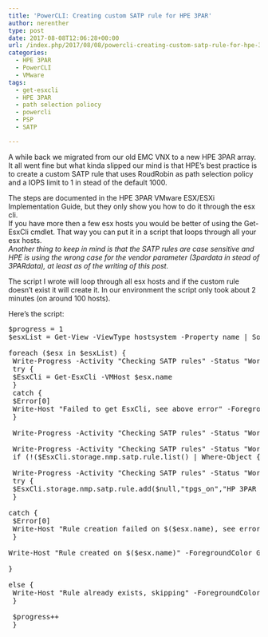 ```yaml
---
title: 'PowerCLI: Creating custom SATP rule for HPE 3PAR'
author: nerenther
type: post
date: 2017-08-08T12:06:28+00:00
url: /index.php/2017/08/08/powercli-creating-custom-satp-rule-for-hpe-3par/
categories:
  - HPE 3PAR
  - PowerCLI
  - VMware
tags:
  - get-esxcli
  - HPE 3PAR
  - path selection poliocy
  - powercli
  - PSP
  - SATP

---
```

A while back we migrated from our old EMC VNX to a new HPE 3PAR array. It all went fine but what kinda slipped our mind is that HPE&#8217;s best practice is to create a custom SATP rule that uses RoudRobin as path selection policy and a IOPS limit to 1 in stead of the default 1000.

The steps are documented in the HPE 3PAR VMware ESX/ESXi Implementation Guide, but they only show you how to do it through the esx cli.  
If you have more then a few esx hosts you would be better of using the Get-EsxCli cmdlet. That way you can put it in a script that loops through all your esx hosts.  
_Another thing to keep in mind is that the SATP rules are case sensitive and HPE is using the wrong case for the vendor parameter (3pardata in stead of 3PARdata), at least as of the writing of this post._

The script I wrote will loop through all esx hosts and if the custom rule doesn&#8217;t exist it will create it. In our environment the script only took about 2 minutes (on around 100 hosts).

Here&#8217;s the script:

<pre>$progress = 1
$esxList = Get-View -ViewType hostsystem -Property name | Sort-Object name

foreach ($esx in $esxList) {
 Write-Progress -Activity "Checking SATP rules" -Status "Working on $($esx.name)" -CurrentOperation "Getting EsxCli" -PercentComplete ($progress/$esxList.count*100)
 try {
 $EsxCli = Get-EsxCli -VMHost $esx.name
 }
 catch {
 $Error[0]
 Write-Host "Failed to get EsxCli, see above error" -ForegroundColor Red
 }

 Write-Progress -Activity "Checking SATP rules" -Status "Working on $($esx.name)" -CurrentOperation "Got EsxCli" -PercentComplete ($progress/$esxList.count*100)

 Write-Progress -Activity "Checking SATP rules" -Status "Working on $($esx.name)" -CurrentOperation "Checking if rule already is present" -PercentComplete ($progress/$esxList.count*100)
 if (!($EsxCli.storage.nmp.satp.rule.list() | Where-Object {$_.description -contains "HP 3PAR Custom iSCSI/FC/FCoE ALUA Rule"})) {

 Write-Progress -Activity "Checking SATP rules" -Status "Working on $($esx.name)" -CurrentOperation "Creating rule" -PercentComplete ($progress/$esxList.count*100)
 try {
 $EsxCli.storage.nmp.satp.rule.add($null,"tpgs_on","HP 3PAR Custom iSCSI/FC/FCoE ALUA Rule",$null,$null,$null,"VV",$null,"VMW_PSP_RR","iops=1","VMW_SATP_ALUA",$null,$null,"3PARdata") | Out-Null
 }

catch {
 $Error[0]
 Write-Host "Rule creation failed on $($esx.name), see error above" -ForegroundColor Red
 }

Write-Host "Rule created on $($esx.name)" -ForegroundColor Green

}

else {
 Write-Host "Rule already exists, skipping" -ForegroundColor Yellow
 }

 $progress++
 }</pre>